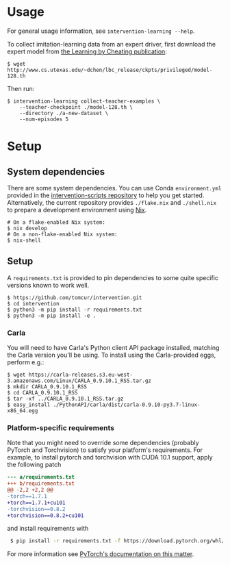 # Usage
For general usage information, see `intervention-learning --help`.

To collect imitation-learning data from an expert driver, first download the expert model from [the Learning by Cheating publication](https://github.com/dotchen/LearningByCheating):

```shell
$ wget http://www.cs.utexas.edu/~dchen/lbc_release/ckpts/privileged/model-128.th
```

Then run:

```shell
$ intervention-learning collect-teacher-examples \
    --teacher-checkpoint ./model-128.th \
    --directory ./a-new-dataset \
    --num-episodes 5
```

# Setup
## System dependencies
There are some system dependencies.
You can use Conda `environment.yml` provided in the [intervention-scripts repository](https://github.com/beskhue/intervention-scripts) to help you get started.
Alternatively, the current repository provides `./flake.nix` and `./shell.nix` to prepare a development environment using [Nix](https://nixos.org).

```shell
# On a flake-enabled Nix system:
$ nix develop
# On a non-flake-enabled Nix system:
$ nix-shell
```

## Setup
A `requirements.txt` is provided to pin dependencies to some quite specific versions known to work well.

```shell
$ https://github.com/tomcur/intervention.git
$ cd intervention
$ python3 -m pip install -r requirements.txt
$ python3 -m pip install -e .
```

### Carla
You will need to have Carla's Python client API package installed, matching the Carla version you'll be using.
To install using the Carla-provided eggs, perform e.g.:

```shell
$ wget https://carla-releases.s3.eu-west-3.amazonaws.com/Linux/CARLA_0.9.10.1_RSS.tar.gz
$ mkdir CARLA_0.9.10.1_RSS
$ cd CARLA_0.9.10.1_RSS
$ tar -xf ../CARLA_0.9.10.1_RSS.tar.gz
$ easy_install ./PythonAPI/carla/dist/carla-0.9.10-py3.7-linux-x86_64.egg
```

### Platform-specific requirements
Note that you might need to override some dependencies (probably PyTorch and Torchvision) to satisfy your platform's requirements.
For example, to install pytorch and torchvision with CUDA 10.1 support, apply the following patch

```diff
--- a/requirements.txt
+++ b/requirements.txt
@@ -2,2 +2,2 @@
-torch==1.7.1
+torch==1.7.1+cu101
-torchvision==0.8.2
+torchvision==0.8.2+cu101
```

and install requirements with

```sh
 $ pip install -r requirements.txt -f https://download.pytorch.org/whl/torch_stable.html
```

For more information see [PyTorch's documentation on this matter](https://pytorch.org/get-started/previous-versions/).
